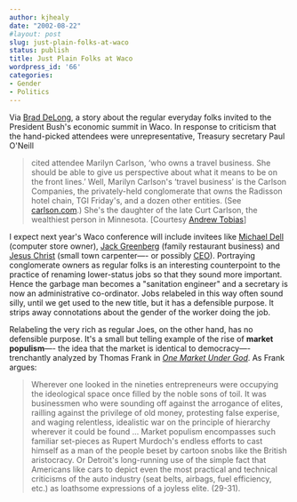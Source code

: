 ```yaml
---
author: kjhealy
date: "2002-08-22"
#layout: post
slug: just-plain-folks-at-waco
status: publish
title: Just Plain Folks at Waco
wordpress_id: '66'
categories:
- Gender
- Politics
---
```


Via [Brad DeLong](http://www.j-bradford-delong.net/movable_type/), a story about the regular everyday folks invited to the President Bush's economic summit in Waco. In response to criticism that the hand-picked attendees were unrepresentative, Treasury secretary Paul O'Neill

> cited attendee Marilyn Carlson, ‘who owns a travel business. She should be able to give us perspective about what it means to be on the front lines.’ Well, Marilyn Carlson's ‘travel business’ is the Carlson Companies, the privately-held conglomerate that owns the Radisson hotel chain, TGI Friday's, and a dozen other entities. (See [carlson.com](http://www.carlson.com).) She's the daughter of the late Curt Carlson, the wealthiest person in Minnesota. [Courtesy [Andrew Tobias](http://www.andrewtobias.com/)]

I expect next year's Waco conference will include invitees like [Michael Dell](http://www.dell.com) (computer store owner), [Jack Greenberg](http://www.mcdonalds.com/corporate/info/exec_bios/greenberg/index.html) (family restaurant business) and [Jesus Christ](http://www.ccci.org/whoisjesus/interactive-journey/) (small town carpenter—- or possibly [CEO](http://www.jesusceo.com/)). Portraying conglomerate owners as regular folks is an interesting counterpoint to the practice of renaming lower-status jobs so that they sound more important. Hence the garbage man becomes a "sanitation engineer" and a secretary is now an administrative co-ordinator. Jobs relabeled in this way often sound silly, until we get used to the new title, but it has a defensible purpose. It strips away connotations about the gender of the worker doing the job.

Relabeling the very rich as regular Joes, on the other hand, has no defensible purpose. It's a small but telling example of the rise of **market populism**—- the idea that the market is identical to democracy—- trenchantly analyzed by Thomas Frank in [*One Market Under God*](http://www.thebaffler.com/onemarket.html). As Frank argues:

> Wherever one looked in the nineties entrepreneurs were occupying the ideological space once filled by the noble sons of toil. It was businessmen who were sounding off against the arrogance of elites, railling against the privilege of old money, protesting false experise, and waging relentless, idealistic war on the principle of hierarchy wherever it could be found … Market populism encompasses such familiar set-pieces as Rupert Murdoch's endless efforts to cast himself as a man of the people beset by cartoon snobs like the British aristocracy. Or Detroit's long-running use of the simple fact that Americans like cars to depict even the most practical and technical criticisms of the auto industry (seat belts, airbags, fuel efficiency, etc.) as loathsome expressions of a joyless elite. (29-31).
